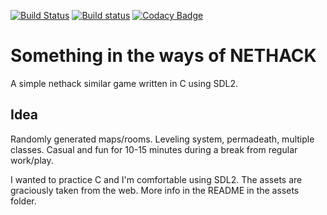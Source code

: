 [![Build Status](https://travis-ci.org/LiquidityC/breakhack.svg?branch=master)](https://travis-ci.org/LiquidityC/breakhack)
[![Build status](https://ci.appveyor.com/api/projects/status/2nvna97cmm4cf535?svg=true)](https://ci.appveyor.com/project/LiquidityC/breakhack)
[![Codacy Badge](https://api.codacy.com/project/badge/Grade/fc02d56fa7194e61b2c7d260fd2e4186)](https://www.codacy.com/app/LiquidityC/breakhack?utm_source=github.com&amp;utm_medium=referral&amp;utm_content=LiquidityC/breakhack&amp;utm_campaign=Badge_Grade)

Something in the ways of NETHACK
================================

A simple nethack similar game written in C using SDL2.

Idea
----
Randomly generated maps/rooms. Leveling system, permadeath,
multiple classes. Casual and fun for 10-15 minutes during a break
from regular work/play.

I wanted to practice C and I'm comfortable using SDL2. The assets
are graciously taken from the web. More info in the README in the
assets folder.
